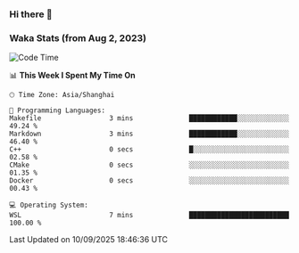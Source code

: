 ### Hi there 👋

### Waka Stats (from Aug 2, 2023)

<!--START_SECTION:waka-->
![Code Time](http://img.shields.io/badge/Code%20Time-1%2C041%20hrs%201%20min-blue)

📊 **This Week I Spent My Time On** 

```text
🕑︎ Time Zone: Asia/Shanghai

💬 Programming Languages: 
Makefile                 3 mins              ████████████░░░░░░░░░░░░░   49.24 % 
Markdown                 3 mins              ████████████░░░░░░░░░░░░░   46.40 % 
C++                      0 secs              █░░░░░░░░░░░░░░░░░░░░░░░░   02.58 % 
CMake                    0 secs              ░░░░░░░░░░░░░░░░░░░░░░░░░   01.35 % 
Docker                   0 secs              ░░░░░░░░░░░░░░░░░░░░░░░░░   00.43 % 

💻 Operating System: 
WSL                      7 mins              █████████████████████████   100.00 % 
```


 Last Updated on 10/09/2025 18:46:36 UTC
<!--END_SECTION:waka-->
